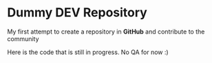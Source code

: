 # Dummy DEV Repository

My first attempt to create a repository in **GitHub** and contribute to the community

Here is the code that is still in progress.
No QA for now :)
